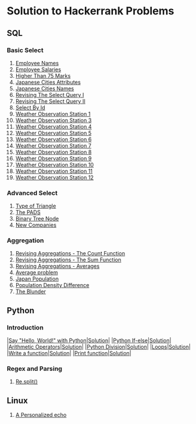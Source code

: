 # Solution to Hackerrank Problems
## SQL
### Basic Select

1. [Employee Names](https://github.com/ImAkshayad/Hackerrank-solutions/blob/dev/sql/basic-select/employee-names.sql)
2. [Employee Salaries](https://github.com/ImAkshayad/Hackerrank-solutions/blob/dev/sql/basic-select/employee-salaries.sql)
3. [Higher Than 75 Marks](https://github.com/ImAkshayad/Hackerrank-solutions/blob/dev/sql/basic-select/higher-than-75-marks.sql)
4. [Japanese Cities Attributes](https://github.com/ImAkshayad/Hackerrank-solutions/blob/dev/sql/basic-select/japanese-cities-attributes.sql)
5. [Japanese Cities Names](https://github.com/ImAkshayad/Hackerrank-solutions/blob/dev/sql/basic-select/japanese-cities-names.sql)
6. [Revising The Select Query I](https://github.com/ImAkshayad/Hackerrank-solutions/blob/dev/sql/basic-select/revising-the-select-query-I.sql)
7. [Revising The Select Query II](https://github.com/ImAkshayad/Hackerrank-solutions/blob/dev/sql/basic-select/revising-the-select-query-II.sql)
8. [Select By Id](https://github.com/ImAkshayad/Hackerrank-solutions/blob/dev/sql/basic-select/select-by-id.sql)
9. [Weather Observation Station 1](https://github.com/ImAkshayad/Hackerrank-solutions/blob/dev/sql/basic-select/weather-observation-station-1.sql)
10. [Weather Observation Station 3](https://github.com/ImAkshayad/Hackerrank-solutions/blob/dev/sql/basic-select/weather-observation-station-3.sql)
11. [Weather Observation Station 4](https://github.com/ImAkshayad/Hackerrank-solutions/blob/dev/sql/basic-select/weather-observation-station-4.sql)
12. [Weather Observation Station 5](https://github.com/ImAkshayad/Hackerrank-solutions/blob/dev/sql/basic-select/weather-observation-station-5.sql)
13. [Weather Observation Station 6](https://github.com/ImAkshayad/Hackerrank-solutions/blob/dev/sql/basic-select/weather-observation-station-6.sql)
14. [Weather Observation Station 7](https://github.com/ImAkshayad/Hackerrank-solutions/blob/dev/sql/basic-select/weather-observation-station-7.sql)
15. [Weather Observation Station 8](https://github.com/ImAkshayad/Hackerrank-solutions/blob/dev/sql/basic-select/weather-observation-station-8.sql)
16. [Weather Observation Station 9](https://github.com/ImAkshayad/Hackerrank-solutions/blob/dev/sql/basic-select/weather-observation-station-9.sql)
17. [Weather Observation Station 10](https://github.com/ImAkshayad/Hackerrank-solutions/blob/dev/sql/basic-select/weather-observation-station-10.sql)
18. [Weather Observation Station 11](https://github.com/ImAkshayad/Hackerrank-solutions/blob/dev/sql/basic-select/weather-observation-station-11.sql)
19. [Weather Observation Station 12](https://github.com/ImAkshayad/Hackerrank-solutions/blob/dev/sql/basic-select/weather-observation-station-12.sql)

### Advanced Select
1. [Type of Triangle](https://github.com/ImAkshayad/Hackerrank-solutions/blob/dev/sql/advanced-select/type-of-triangle.sql)
2. [The PADS](https://github.com/ImAkshayad/Hackerrank-solutions/blob/dev/sql/advanced-select/the-pads.sql)
3. [Binary Tree Node](https://github.com/ImAkshayad/Hackerrank-solutions/blob/dev/sql/advanced-select/binary-tree-node.sql)
4. [New Companies](https://github.com/ImAkshayad/Hackerrank-solutions/blob/dev/sql/advanced-select/new-companies.sql)

### Aggregation
1. [Revising Aggregations - The Count Function](https://github.com/ImAkshayad/Hackerrank-solutions/blob/dev/sql/aggregation/revising-aggregations-the-count-function.sql)
2. [Revising Aggregations - The Sum Function](https://github.com/ImAkshayad/Hackerrank-solutions/blob/dev/sql/aggregation/revising-aggregations-the-sum-function.sql)
3. [Revising Aggregations - Averages](https://github.com/ImAkshayad/Hackerrank-solutions/blob/dev/sql/aggregation/revising-aggregations-averages.sql)
4. [Average problem](https://github.com/ImAkshayad/Hackerrank-solutions/blob/dev/sql/aggregation/average-problem.sql)
5. [Japan Population](https://github.com/ImAkshayad/Hackerrank-solutions/blob/dev/sql/aggregation/japan-population.sql)
6. [Population Density Difference](https://github.com/ImAkshayad/Hackerrank-solutions/blob/dev/sql/aggregation/population-density-difference.sql)
7. [The Blunder](https://github.com/ImAkshayad/Hackerrank-solutions/blob/dev/sql/aggregation/the-blunder.sql)

## Python
### Introduction
|[Say "Hello, World!" with Python](https://www.hackerrank.com/challenges/py-hello-world/problem)|[Solution](https://github.com/ImAkshayad/Hackerrank-solutions/blob/dev/python/introduction/say-hello-world-with-python.py)|
|[Python If-else](https://www.hackerrank.com/challenges/py-if-else/problem)|[Solution](https://github.com/ImAkshayad/Hackerrank-solutions/blob/dev/python/introduction/if-else.py)|
|[Arithmetic Operators](https://www.hackerrank.com/challenges/python-arithmetic-operators/problem)|[Solution](https://github.com/ImAkshayad/Hackerrank-solutions/blob/dev/python/introduction/arithmetic-operators.py)|
|[Python Division](https://www.hackerrank.com/challenges/python-division/problem)|[Solution](https://github.com/ImAkshayad/Hackerrank-solutions/blob/dev/python/introduction/python-division.py)|
|[Loops](https://www.hackerrank.com/challenges/python-loops/problem)|[Solution](https://github.com/ImAkshayad/Hackerrank-solutions/blob/dev/python/introduction/loops.py)|
|[Write a function](https://www.hackerrank.com/challenges/write-a-function/problem)|[Solution](https://github.com/ImAkshayad/Hackerrank-solutions/blob/dev/python/introduction/write-a-function.py)|
|[Print function](https://www.hackerrank.com/challenges/python-print/problem)|[Solution](https://github.com/ImAkshayad/Hackerrank-solutions/blob/dev/python/introduction/print-function.py)|

### Regex and Parsing
1. [Re.split()](https://github.com/ImAkshayad/Hackerrank-solutions/blob/dev/python/regex-and-parsing/split().py)

## Linux
1. [A Personalized echo](https://github.com/ImAkshayad/Hackerrank-solutions/blob/dev/linux/bash/a-personalized-echo.bash)